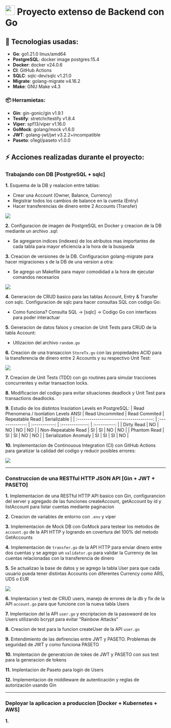 # <img id="go" src="https://devicon-website.vercel.app/api/go/plain.svg?color=%2300ACD7" width="30" /> Proyecto extenso de Backend con Go 

## 🔨 Tecnologias usadas:
- **Go**: go1.21.0 linux/amd64
- **PostgreSQL**: docker image postgres:15.4
- **Docker**: docker v24.0.6
- **CI**: GitHub Actions
- **SQLC**: sqlc-dev/sqlc v1.21.0
- **Migrate**: golang-migrate v4.16.2
- **Make**: GNU Make v4.3

### 📦 Herramietas:
- **Gin**: gin-gonic/gin v1.9.1
- **Testify**: stretchr/testify v1.8.4
- **Viper**: spf13/viper v1.16.0
- **GoMock**: golang/mock v1.6.0
- **JWT**: golang-jwt/jwt v3.2.2+incompatible
- **Paseto**: o1egl/paseto v1.0.0
## ⚡ Acciones realizadas durante el proyecto:

### Trabajando con DB [PostgreSQL + sqlc]

**1.** Esquema de la DB y realacion entre tablas:
   - Crear una Account (Owner, Balance, Currency)
   - Registrar todos los cambios de balance en la cuenta (Entry)
   - Hacer transferencias de dinero entre 2 Accounts (Transfer)
   <img src="https://github.com/valrichter/basic-system-bank/assets/67121197/f0087f1e-ab3b-4532-a7bc-1a578c7c1e2c"/>

**2.** Configuracion de imagen de PostgreSQL en Docker y creacion de la DB mediante un archivo *.sql*:
   - Se agregaron indices (indexes) de los atributos mas importantes de cada tabla para mayor eficiencia a la hora de la busqueda

**3.** Creacion de versiones de la DB. Configuracion golang-migrate para hacer migraciones
s de la DB de una version a otra:
   - Se agrego un Makefile para mayor comodidad a la hora de ejecutar comandos necesarios
<img src="https://github.com/valrichter/basic-system-bank/assets/67121197/707a01c9-699c-427c-8838-16b422b891d0"/>

**4.** Generacion de CRUD basico para las tablas Account, Entry & Transfer con sqlc. Configuracion de sqlc para hacer consultas SQL con codigo Go:
   - Como funciona? Consulta SQL -> [sqlc] -> Codigo Go con interfaces para poder interactuar

**5.** Generacion de datos falsos y creacion de Unit Tests para CRUD de la tabla Account:
   - Utlizacion del archivo ```random.go```

**6.** Creacion de una transaccion ```StoreTx.go``` con las propiedades ACID para la transferencia de dinero entre 2 Accounts y su respectivo Unit Test:

<img src="https://github.com/valrichter/basic-system-bank/assets/67121197/4e3b1cf6-f593-46b7-a101-5a2e32f992b9"/>

**7.** Creacion de Unit Tests (TDD) con go routines para simular tracciones concurrentes y evitar transaction locks.
   
**8.** Modificacion del codigo para evitar situaciones deadlock y Unit Test para transactions deadlocks.

**9.** Estudio de los distintos Insolation Levels en PostgreSQL:
| Read Phenomena / Isonlation Levels ANSI | Read Uncommited | Read Commited | Repeatable Read | Serializable |
| :-------------------------------------: | :-------------: | :-----------: | :-------------: | :----------: |
|               Dirty Read                |       NO        |      NO       |       NO        |      NO      |
|           Non-Repeatable Read           |       SI        |      SI       |       NO        |      NO      |
|              Phantom Read               |       SI        |      SI       |       NO        |      NO      |
|          Serialization Anomaly          |       SI        |      SI       |       SI        |      NO      |

**10.**  Implementacion de Continouous Integration (CI) con GitHub Actions para garatizar la calidad del codigo y reducir posibles errores:

<img src="https://github.com/valrichter/basic-system-bank/assets/67121197/d7ac2106-9628-41db-a203-3e653bf30ddc"/>

***

### Construccion de una RESTful HTTP JSON API [Gin + JWT + PASETO]

**1.** Implementacion de una RESTful HTTP API basico con Gin, configurancion del server y agregado de las funciones createAccount, getAccount by id y listAccount para listar cuentas mediante paginacion

**2.** Creacion de variables de entorno con ```.env``` y viper

**3.** Implementacion de Mock DB con GoMock para testear los metodos de ```account.go``` de la API HTTP y logrando en covertura del 100% del metodo GetAccounts

**4.** Implementacion de ```transfer.go``` de la API HTTP para enviar dinero entre dos cuentas y se agrego un ```validator.go``` para validar la Currency de las cuentas relacionadas con la transferencia de dinero

**5.** Se actualizao la base de datos y se agrego la tabla User para que cada usuario pueda tener distintas Accounts con diferentes Currency como ARS, UDS o EUR

<img src="https://github.com/valrichter/go-basic-bank/assets/67121197/54005e6b-ebad-4689-af1d-d1b602b25c9a"/>

**6.** Implentacion y test de CRUD users, manejo de errores de la db y fix de la API ```account.go``` para que funcione con la nueva tabla Users

**7.** Implentacion del la API ```user.go``` y encriptacion de la passwaord de los Users utilizando bcrypt para evitar "Rainbow Attacks"

**8.** Creacion de test para la funcion createUser de la API ```user.go```

**9.** Entendimiento de las defirencias entre JWT y PASETO. Problemas de seguridad de JWT y como funciona PASETO

**10.** Implentacion de generatcion de tokes de JWT y PASETO con sus test para la generacion de tokens

**11.** Implentacion de Paseto para login de Users

**12.** Implementacion de middleware de autenticación y reglas de autorización usando Gin

***

### Deployar la aplicacion a produccion [Docker + Kubernetes + AWS]

**1.**